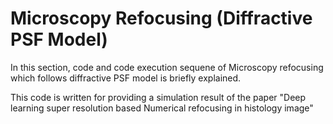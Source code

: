 # Microscopy Refocusing (Diffractive PSF Model)

In this section, code and code execution sequene of Microscopy refocusing which follows diffractive PSF model is briefly explained.

This code is written for providing a simulation result of the paper "Deep learning super resolution based Numerical refocusing in histology image"

